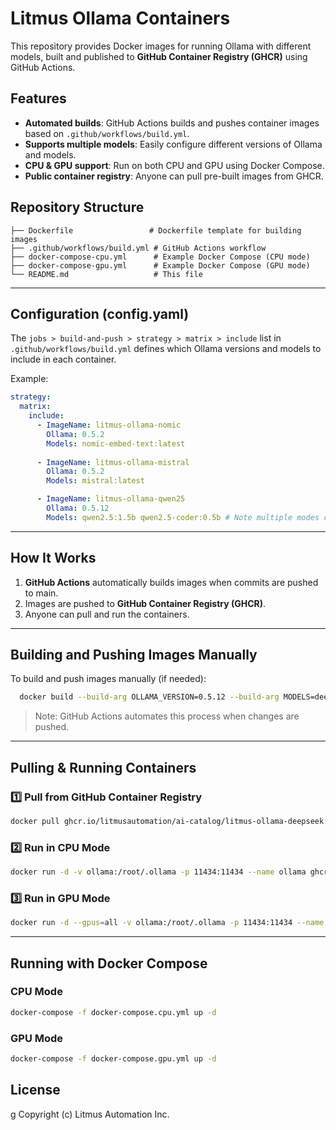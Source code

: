 # Litmus Ollama Containers

This repository provides Docker images for running Ollama with different models, built and published to **GitHub Container Registry (GHCR)** using GitHub Actions.

## Features
- **Automated builds**: GitHub Actions builds and pushes container images based on `.github/workflows/build.yml`.
- **Supports multiple models**: Easily configure different versions of Ollama and models.
- **CPU & GPU support**: Run on both CPU and GPU using Docker Compose.
- **Public container registry**: Anyone can pull pre-built images from GHCR.

## Repository Structure
```
├── Dockerfile                 # Dockerfile template for building images
├── .github/workflows/build.yml # GitHub Actions workflow
├── docker-compose-cpu.yml      # Example Docker Compose (CPU mode)
├── docker-compose-gpu.yml      # Example Docker Compose (GPU mode)
└── README.md                   # This file
```

---

## Configuration (config.yaml)
The `jobs > build-and-push > strategy > matrix > include` list in `.github/workflows/build.yml` defines which Ollama versions and models to include in each container.

Example:
```yaml
strategy:
  matrix:
    include:
      - ImageName: litmus-ollama-nomic
        Ollama: 0.5.2
        Models: nomic-embed-text:latest
      
      - ImageName: litmus-ollama-mistral
        Ollama: 0.5.2
        Models: mistral:latest

      - ImageName: litmus-ollama-qwen25
        Ollama: 0.5.12
        Models: qwen2.5:1.5b qwen2.5-coder:0.5b # Note multiple modes can be loaded in a space delimited list
```

---

## How It Works
1. **GitHub Actions** automatically builds images when commits are pushed to main.
2. Images are pushed to **GitHub Container Registry (GHCR)**.
3. Anyone can pull and run the containers.

---

## Building and Pushing Images Manually
To build and push images manually (if needed):
```bash
  docker build --build-arg OLLAMA_VERSION=0.5.12 --build-arg MODELS=deepseek-r1:1.5b Dockerfile
```
> Note: GitHub Actions automates this process when changes are pushed.

---

## Pulling & Running Containers
### **1️⃣ Pull from GitHub Container Registry**
```bash
docker pull ghcr.io/litmusautomation/ai-catalog/litmus-ollama-deepseek:latest
```

### **2️⃣ Run in CPU Mode**
```bash
docker run -d -v ollama:/root/.ollama -p 11434:11434 --name ollama ghcr.io/litmusautomation/ai-catalog/litmus-ollama-deepseek:latest
```

### **3️⃣ Run in GPU Mode**
```bash
docker run -d --gpus=all -v ollama:/root/.ollama -p 11434:11434 --name ollama ghcr.io/litmusautomation/ai-catalog/litmus-ollama-llama3:latest
```

---

## Running with Docker Compose
### **CPU Mode**
```bash
docker-compose -f docker-compose.cpu.yml up -d
```

### **GPU Mode**
```bash
docker-compose -f docker-compose.gpu.yml up -d
```

## License
g
Copyright (c) Litmus Automation Inc.


